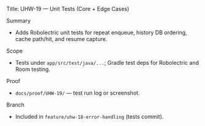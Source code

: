 Title: UHW-19 — Unit Tests (Core + Edge Cases)

Summary
- Adds Robolectric unit tests for repeat enqueue, history DB ordering, cache path/hit, and resume capture.

Scope
- Tests under `app/src/test/java/...`; Gradle test deps for Robolectric and Room testing.

Proof
- `docs/proof/UHW-19/` — test run log or screenshot.

Branch
- Included in `feature/uhw-18-error-handling` (tests commit).


